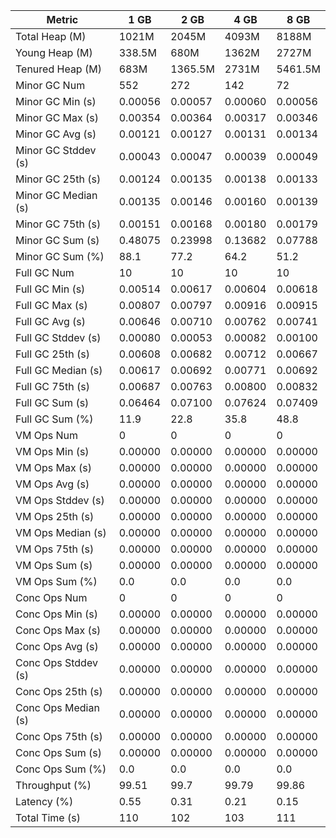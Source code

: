 | Metric | 1 GB | 2 GB | 4 GB | 8 GB |
|------|----|----|----|----|
| Total Heap (M) | 1021M | 2045M | 4093M | 8188M |
| Young Heap (M) | 338.5M | 680M | 1362M | 2727M |
| Tenured Heap (M) | 683M | 1365.5M | 2731M | 5461.5M |
| Minor GC Num | 552 | 272 | 142 | 72 |
| Minor GC Min (s) | 0.00056 | 0.00057 | 0.00060 | 0.00056 |
| Minor GC Max (s) | 0.00354 | 0.00364 | 0.00317 | 0.00346 |
| Minor GC Avg (s) | 0.00121 | 0.00127 | 0.00131 | 0.00134 |
| Minor GC Stddev (s) | 0.00043 | 0.00047 | 0.00039 | 0.00049 |
| Minor GC 25th (s) | 0.00124 | 0.00135 | 0.00138 | 0.00133 |
| Minor GC Median (s) | 0.00135 | 0.00146 | 0.00160 | 0.00139 |
| Minor GC 75th (s) | 0.00151 | 0.00168 | 0.00180 | 0.00179 |
| Minor GC Sum (s) | 0.48075 | 0.23998 | 0.13682 | 0.07788 |
| Minor GC Sum (%) | 88.1 | 77.2 | 64.2 | 51.2 |
| Full GC Num | 10 | 10 | 10 | 10 |
| Full GC Min (s) | 0.00514 | 0.00617 | 0.00604 | 0.00618 |
| Full GC Max (s) | 0.00807 | 0.00797 | 0.00916 | 0.00915 |
| Full GC Avg (s) | 0.00646 | 0.00710 | 0.00762 | 0.00741 |
| Full GC Stddev (s) | 0.00080 | 0.00053 | 0.00082 | 0.00100 |
| Full GC 25th (s) | 0.00608 | 0.00682 | 0.00712 | 0.00667 |
| Full GC Median (s) | 0.00617 | 0.00692 | 0.00771 | 0.00692 |
| Full GC 75th (s) | 0.00687 | 0.00763 | 0.00800 | 0.00832 |
| Full GC Sum (s) | 0.06464 | 0.07100 | 0.07624 | 0.07409 |
| Full GC Sum (%) | 11.9 | 22.8 | 35.8 | 48.8 |
| VM Ops Num | 0 | 0 | 0 | 0 |
| VM Ops Min (s) | 0.00000 | 0.00000 | 0.00000 | 0.00000 |
| VM Ops Max (s) | 0.00000 | 0.00000 | 0.00000 | 0.00000 |
| VM Ops Avg (s) | 0.00000 | 0.00000 | 0.00000 | 0.00000 |
| VM Ops Stddev (s) | 0.00000 | 0.00000 | 0.00000 | 0.00000 |
| VM Ops 25th (s) | 0.00000 | 0.00000 | 0.00000 | 0.00000 |
| VM Ops Median (s) | 0.00000 | 0.00000 | 0.00000 | 0.00000 |
| VM Ops 75th (s) | 0.00000 | 0.00000 | 0.00000 | 0.00000 |
| VM Ops Sum (s) | 0.00000 | 0.00000 | 0.00000 | 0.00000 |
| VM Ops Sum (%) | 0.0 | 0.0 | 0.0 | 0.0 |
| Conc Ops Num | 0 | 0 | 0 | 0 |
| Conc Ops Min (s) | 0.00000 | 0.00000 | 0.00000 | 0.00000 |
| Conc Ops Max (s) | 0.00000 | 0.00000 | 0.00000 | 0.00000 |
| Conc Ops Avg (s) | 0.00000 | 0.00000 | 0.00000 | 0.00000 |
| Conc Ops Stddev (s) | 0.00000 | 0.00000 | 0.00000 | 0.00000 |
| Conc Ops 25th (s) | 0.00000 | 0.00000 | 0.00000 | 0.00000 |
| Conc Ops Median (s) | 0.00000 | 0.00000 | 0.00000 | 0.00000 |
| Conc Ops 75th (s) | 0.00000 | 0.00000 | 0.00000 | 0.00000 |
| Conc Ops Sum (s) | 0.00000 | 0.00000 | 0.00000 | 0.00000 |
| Conc Ops Sum (%) | 0.0 | 0.0 | 0.0 | 0.0 |
| Throughput (%) | 99.51 | 99.7 | 99.79 | 99.86 |
| Latency (%) | 0.55 | 0.31 | 0.21 | 0.15 |
| Total Time (s) | 110 | 102 | 103 | 111 |
